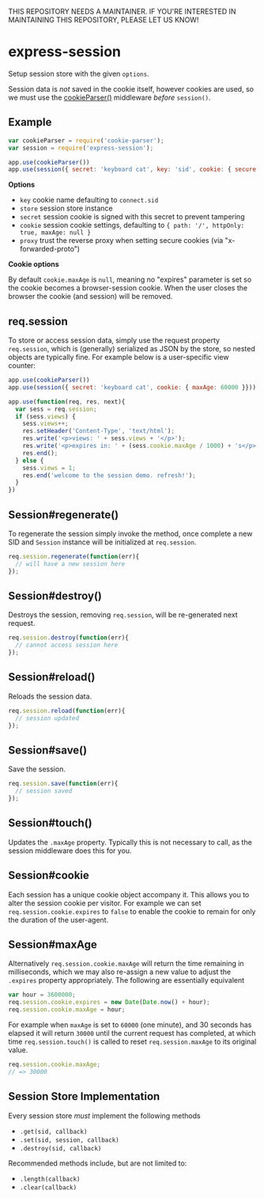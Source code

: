 THIS REPOSITORY NEEDS A MAINTAINER. IF YOU'RE INTERESTED IN MAINTAINING THIS REPOSITORY, PLEASE LET US KNOW!

# express-session

Setup session store with the given `options`.

Session data is _not_ saved in the cookie itself, however
cookies are used, so we must use the [cookieParser()](https://github.com/expressjs/cookie-parser)
middleware _before_ `session()`.

## Example

```js
var cookieParser = require('cookie-parser');
var session = require('express-session');

app.use(cookieParser())
app.use(session({ secret: 'keyboard cat', key: 'sid', cookie: { secure: true }}))
```

**Options**

  - `key` cookie name defaulting to `connect.sid`
  - `store` session store instance
  - `secret` session cookie is signed with this secret to prevent tampering
  - `cookie` session cookie settings, defaulting to `{ path: '/', httpOnly: true, maxAge: null }`
  - `proxy` trust the reverse proxy when setting secure cookies (via "x-forwarded-proto")

**Cookie options**

By default `cookie.maxAge` is `null`, meaning no "expires" parameter is set
so the cookie becomes a browser-session cookie. When the user closes the
browser the cookie (and session) will be removed.

## req.session

To store or access session data, simply use the request property `req.session`,
which is (generally) serialized as JSON by the store, so nested objects
are typically fine. For example below is a user-specific view counter:

```js
app.use(cookieParser())
app.use(session({ secret: 'keyboard cat', cookie: { maxAge: 60000 }}))

app.use(function(req, res, next){
  var sess = req.session;
  if (sess.views) {
    sess.views++;
    res.setHeader('Content-Type', 'text/html');
    res.write('<p>views: ' + sess.views + '</p>');
    res.write('<p>expires in: ' + (sess.cookie.maxAge / 1000) + 's</p>');
    res.end();
  } else {
    sess.views = 1;
    res.end('welcome to the session demo. refresh!');
  }
})
```

## Session#regenerate()

To regenerate the session simply invoke the method, once complete
a new SID and `Session` instance will be initialized at `req.session`.

```js
req.session.regenerate(function(err){
  // will have a new session here
});
```

## Session#destroy()

Destroys the session, removing `req.session`, will be re-generated next request.

```js
req.session.destroy(function(err){
  // cannot access session here
});
```

## Session#reload()

Reloads the session data.

```js
req.session.reload(function(err){
  // session updated
});
```

## Session#save()

Save the session.

```js
req.session.save(function(err){
  // session saved
});
```

## Session#touch()

Updates the `.maxAge` property. Typically this is
not necessary to call, as the session middleware does this for you.

## Session#cookie

Each session has a unique cookie object accompany it. This allows
you to alter the session cookie per visitor. For example we can
set `req.session.cookie.expires` to `false` to enable the cookie
to remain for only the duration of the user-agent.

## Session#maxAge

Alternatively `req.session.cookie.maxAge` will return the time
remaining in milliseconds, which we may also re-assign a new value
to adjust the `.expires` property appropriately. The following
are essentially equivalent

```js
var hour = 3600000;
req.session.cookie.expires = new Date(Date.now() + hour);
req.session.cookie.maxAge = hour;
```

For example when `maxAge` is set to `60000` (one minute), and 30 seconds
has elapsed it will return `30000` until the current request has completed,
at which time `req.session.touch()` is called to reset `req.session.maxAge`
to its original value.

```js
req.session.cookie.maxAge;
// => 30000
```

## Session Store Implementation

Every session store _must_ implement the following methods

   - `.get(sid, callback)`
   - `.set(sid, session, callback)`
   - `.destroy(sid, callback)`

Recommended methods include, but are not limited to:

   - `.length(callback)`
   - `.clear(callback)`
